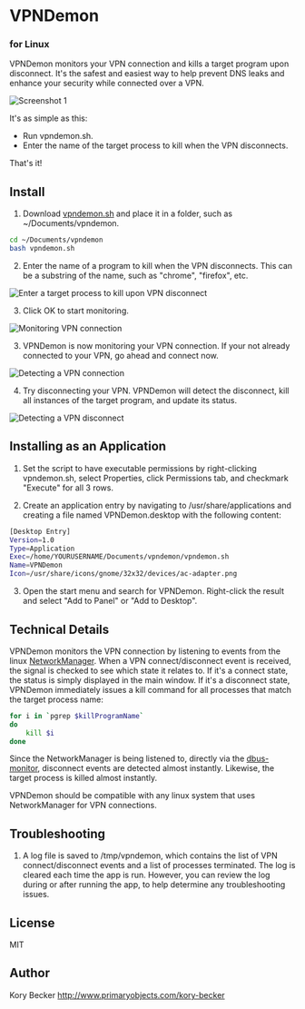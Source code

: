 VPNDemon
=========
### for Linux


VPNDemon monitors your VPN connection and kills a target program upon disconnect. It's the safest and easiest way to help prevent DNS leaks and enhance your security while connected over a VPN.

![Screenshot 1](https://raw.githubusercontent.com/primaryobjects/vpndemon/master/screenshots/screenshot4.png)

It's as simple as this:

- Run vpndemon.sh.
- Enter the name of the target process to kill when the VPN disconnects.

That's it!

Install
---

1. Download [vpndemon.sh](https://raw.githubusercontent.com/primaryobjects/vpndemon/master/vpndemon.sh) and place it in a folder, such as ~/Documents/vpndemon.
 ```sh
 cd ~/Documents/vpndemon
 bash vpndemon.sh
 ```

2. Enter the name of a program to kill when the VPN disconnects. This can be a substring of the name, such as "chrome", "firefox", etc.

 ![Enter a target process to kill upon VPN disconnect](https://raw.githubusercontent.com/primaryobjects/vpndemon/master/screenshots/screenshot1.png)

3. Click OK to start monitoring.

 ![Monitoring VPN connection](https://raw.githubusercontent.com/primaryobjects/vpndemon/master/screenshots/screenshot2.png)

3. VPNDemon is now monitoring your VPN connection. If your not already connected to your VPN, go ahead and connect now.

 ![Detecting a VPN connection](https://raw.githubusercontent.com/primaryobjects/vpndemon/master/screenshots/screenshot3.png)

4. Try disconnecting your VPN. VPNDemon will detect the disconnect, kill all instances of the target program, and update its status.

 ![Detecting a VPN disconnect](https://raw.githubusercontent.com/primaryobjects/vpndemon/master/screenshots/screenshot4.png)

Installing as an Application
---

1. Set the script to have executable permissions by right-clicking vpndemon.sh, select Properties, click Permissions tab, and checkmark "Execute" for all 3 rows.

2. Create an application entry by navigating to /usr/share/applications and creating a file named VPNDemon.desktop with the following content:
 ```sh
 [Desktop Entry]
 Version=1.0
 Type=Application
 Exec=/home/YOURUSERNAME/Documents/vpndemon/vpndemon.sh
 Name=VPNDemon
 Icon=/usr/share/icons/gnome/32x32/devices/ac-adapter.png
 ```

3. Open the start menu and search for VPNDemon. Right-click the result and select "Add to Panel" or "Add to Desktop".

Technical Details
---

VPNDemon monitors the VPN connection by listening to events from the linux [NetworkManager](https://wiki.archlinux.org/index.php/NetworkManager). When a VPN connect/disconnect event is received, the signal is checked to see which state it relates to. If it's a connect state, the status is simply displayed in the main window. If it's a disconnect state, VPNDemon immediately issues a kill command for all processes that match the target process name:

```sh
for i in `pgrep $killProgramName`
do
    kill $i
done
```

Since the NetworkManager is being listened to, directly via the [dbus-monitor](http://dbus.freedesktop.org/doc/dbus-monitor.1.html), disconnect events are detected almost instantly. Likewise, the target process is killed almost instantly.

VPNDemon should be compatible with any linux system that uses NetworkManager for VPN connections.


Troubleshooting
---

1. A log file is saved to /tmp/vpndemon, which contains the list of VPN connect/disconnect events and a list of processes terminated. The log is cleared each time the app is run. However, you can review the log during or after running the app, to help determine any troubleshooting issues.

License
----

MIT

Author
----
Kory Becker
http://www.primaryobjects.com/kory-becker
